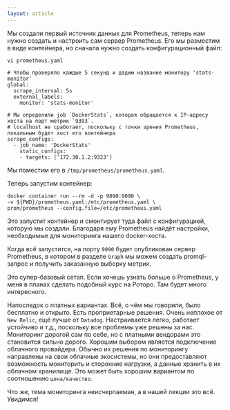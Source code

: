 ```yaml
---
layout: article
---
```


Мы создали первый источник данных для Prometheus, теперь нам нужно создать и настроить сам сервер Prometheus. Его мы разместим в виде контейнера, но сначала нужно создать конфигурационный файл:

```
vi prometheus.yaml
```

```
# Чтобы проверяло каждые 5 секунд и дадим название монитору 'stats-monitor'
global:
  scrape_interval: 5s
  external_labels:
    monitor: 'stats-monitor'

# Мы определили job `DockerStats`, которая обращается к IP-адресу хоста на порт метрик `9393`.
# localhost не сработает, поскольку с точки зрения Prometheus, локальным будет хост его контейнера
scrape_configs:
  - job_name: 'DockerStats'
    static_configs:
    - targets: ['172.30.1.2:9323']

```

Мы поместим его в `/tmp/prometheus/prometheus.yaml`. 

Теперь запустим контейнер:

```
docker container run --rm -d -p 9090:9090 \
-v ${PWD}/prometheus.yaml:/etc/prometheus.yaml \
prom/prometheus --config.file=/etc/prometheus.yaml

```

Это запустит контейнер и смонтирует туда файл с конфигурацией, которую мы создали. Благодаря ему Prometheus найдёт настройки, необходимые для мониторинга нашего docker-хоста.

Когда всё запустится, на порту `9090` будет опубликован сервер Prometheus, в котором в разделе `Graph` мы можем создать promql-запрос и получить заказанную выборку метрик.

Это супер-базовый сетап. Если хочешь узнать больше о Prometheus, у меня в планах сделать подобный курс на Роторо. Там будет много интересного.

Напоследок о платных вариантах. Всё, о чём мы говорили, было бесплатно и открыто. Есть проприетарные решения. Очень неплохое от `New Relic`, ещё лучше от `Datadog`. Настраивается легко, работает устойчиво и т.д., поскольку все проблемы уже решены за нас. Мониторинг дорогой сам по себе, но с платными вендорами это становится сильно дорого. Хорошим выбором является подключение облачного провайдера. Обычно их решения по мониторингу направлены на свои облачные экосистемы, но они предоставляют возможность мониторить и сторонние нагрузки, а данные хранить в их облачном хранилище. Это может быть хорошим вариантом по соотношению `цена/качество`.

Что же, тема мониторинга неисчерпаемая, а в нашей лекции это всё. Увидимся!
